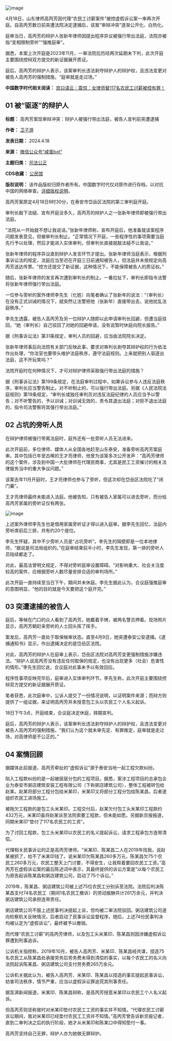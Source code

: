 ![image](https://chinadigitaltimes.net/chinese/files/2024/04/post-707086-6622ec0e8c904.)


4月18日，山东律师高丙芳因代理“农民工讨薪案件”被控虚假诉讼案一审再次开庭。自高丙芳数日前突遭法院决定逮捕后，该案“审辩冲突”逐渐公开化、白热化。


庭审当日，高丙芳的辩护人张新年律师因提出程序异议被强行带出法庭，法院亦被指“变相限制旁听”“强推庭审”。


据悉，本案上次开庭是2023年11月，一审法院后历经两次延期未下判，此次开庭主要围绕控辩双方提交的新证据展开质证。


庭后，高丙芳的辩护人表示，该案审判长违法剥夺辩护人的辩护权，且违法变更对被告人高丙芳的强制措施，“庭审就是走过场。”


**中国数字时代相关阅读：** [宾曰语云｜震惊：女律师替117名农民工讨薪被控有罪！](https://chinadigitaltimes.net/chinese/701897.html)


01 被“驱逐”的辩护人
------------




**标题：** 高丙芳案现审辩冲突：辩护人被强行带出法庭，被告人宣判前突遭逮捕  

**作者：** [卫子游](https://chinadigitaltimes.net/space/卫子游)  

**发表日期：** 2024.4.18  

**来源：** [微信公众号“咸蛋bot”](https://web.archive.org/web/https://mp.weixin.qq.com/s/FAW4tcyf09YgHL8Z_f3LlQ)  

**主题归类：** [司法公正](https://chinadigitaltimes.net/space/司法公正)  

**CDS收藏：** [公民馆](https://chinadigitaltimes.net/space/%E5%85%AC%E6%B0%91%E9%A6%86)  

**版权说明：** 该作品版权归原作者所有。中国数字时代仅对原作进行存档，以对抗中国的网络审查。[详细版权说明](https://chinadigitaltimes.net/chinese/copyright)。


高丙芳案原定4月18日9时30分，在泰安市岱岳区法院的第三审判庭开庭。


审判长敲下法槌、宣布开庭没多久，高丙芳的辩护人之一张新年律师即被强行带出法庭。


“法院从一开始就不想让我说话。”张新年律师称，宣布开庭后，他准备就该案程序问题发表意见，但被审判长制止。“正常情况下开庭，一些程序性的事项需要当庭先行予以处理，然后才能进入实体审判，但审判长直接就敲法槌不让我说。”


张新年律师的程序异议直到辩护人发言环节才提出。张新年律师当庭表示，根据刑事诉讼法的规定，法庭应当至迟在开庭三日前通知被告人，但法庭并未按规定向高丙芳送达传票。“控方还提交了新证据，这种情况下，不能保障被告人的质证权。”


随后，张新年律师的发言再次遭到审判长的制止。一番拉扯下，审判长即指令法警将张新年律师强行带出法庭。


一位参与旁听的案外律师李先生（化姓）向笔者确认了张新年的说法：“（审判长）在没有正式训诫的情况下，就突然让法警把他（张新年）直接带出去，说他扰乱法庭秩序。”


李先生透露，被告人高丙芳及另一位辩护人随即以此申请审判长回避，但遭当庭驳回，“她（审判长）自己驳回了对她的回避申请，没有说暂时休庭向院长报告。”


据《刑事诉讼法》第31条规定，审判人员的回避，应当由法院院长决定。


张新年律师事后向法院有关部门反映此事，要求对审判长剥夺其辩护权的行为依法作出处理，“你法官也要带头维护法庭秩序，遵守法庭规则。上来就把别人驱逐出法庭，这不开玩笑吗？”


法院开庭时在何种情况下，才可对辩护律师采取强行带出法庭的措施？


据《刑事诉讼法》第199条规定，在法庭审判过程中，如果诉讼参与人违反法庭秩序，审判长应当警告制止。对不听制止的，可以强行带出法庭。另据《人民法院法庭规则》第19条规定，“审判长或独任审判员对违反法庭纪律的人员应当予以警告；对不听警告的，予以训诫；对训诫无效的，责令其退出法庭；对拒不退出法庭的，指令司法警察将其强行带出法庭。”


02 占坑的旁听人员
----------


在辩护律师被强行带离法庭时，庭外还有一批旁听人员无法进来。


此次开庭前，多位律师、媒体人从全国各地赶至山东泰安，准备旁听高丙芳案庭审。其中包括已年至古稀的王才亮律师，他曾为该案多次公开发声：“高丙芳律师的这个案件，涉及到中国一大批律师在代理民商事，尤其是民工工资催讨的相关法律服务当中的重大争议问题。”


该案去年11月开庭时，王才亮律师也参与了旁听，但这次却在岱岳区法院吃了“闭门羹”。


王才亮律师最终未能进入法庭。他被告知，只有被告人家属可以进去旁听，而分给高丙芳家属的旁听证仅有两张。


![image](https://chinadigitaltimes.net/chinese/files/2024/04/post-707086-6622ec0e9449e.)


上述案外律师李先生也是借用家属旁听证才得以进入庭审。据李先生回忆，法庭内旁听席前后三排，共有约20个座位。


李先生怀疑，其中不少旁听人员是“占坑旁听”。李先生的隔壁即是一位本地律师，“据说是司法局组织的。”在庭审结束前半小时，李先生发现，第一排的旁听人员陆续都走了。


对此，最高法曾明文规定，不得对旁听庭审设置障碍。“对影响重大、社会关注度较高的案件，应根据旁听人数尽量安排合适的审判场所。”


此次开庭一直持续至当日下午，期间并未休庭。李先生据此认为，合议庭强推庭审的意图明显，“他的目的就是今天要把这个庭开完。”


03 突遭逮捕的被告人
-----------


庭后，等候在门口的众人看到了高丙芳。她戴着手铐，被两名警员押着。现场照片显示，高丙芳朝赶来旁听的人士回头挥了挥手。


案发后，高丙芳一直处于取保候审状态。直至4月9日，她突遭泰安公安逮捕。《逮捕通知书》显示，作出逮捕决定的是岱岳区法院。


对此，高丙芳的辩护人在庭审上表示，岱岳区法院对高丙芳变更强制措施涉嫌违法。“辩护人说高丙芳没有违反任何取保的规定，也没有出现更多（社会）危害性的情形。”李先生回忆说，合议庭对此事未予以有效回应。


程序性事项反映完毕后，庭审进入实体审判环节。李先生称，此次开庭主要围绕控辩双方提交的新证据展开质证。


笔者获悉，此次庭审中，公诉人提交了一份情况说明，以证明案件来源；而辩方则提供了一组证据，来证明高丙芳并未授意包工头以农民工个人名义起诉。


18日下午3点，开庭结束，合议庭决定休庭，择期宣判。


庭后，高丙芳的辩护人表示，该案审判长违法剥夺辩护人的辩护权，且违法变更对被告人高丙芳的强制措施，“我们认为这个就未审先定、有罪推定，庭审就是走过场，对高律师是不公正的。”


04 案情回顾
-------


据媒体此前报道，高丙芳牵扯的“虚假诉讼”源于泰安当地一起工程欠款纠纷。


陷入工程款纠纷的是一起被层层分包的工程项目。据悉，案涉工程项目的总承包企业为泰安市粥店建筑安装工程有限公司（下称粥店建筑公司），整体工程被转包给赵某。赵某将部分工程分包给米某印，米某印又将部分工程分包给陈某昌，后者遂组织农民工进场施工。


被拖欠工程款的是包工头米某印。工程交付后，赵某欠付包工头米某印工程款约432万元，米某印虽将赵某诉至法院索要工程款，但未能如愿。另据新京报报道，同期米某印“垫付了117名农民工的工资”。


为了讨回工程款，包工头米某印以农民工的名义提起诉讼，请求工程承包方连带清偿。


代理相关民事诉讼的正是高丙芳律师。“米某印、陈某昌二人在2019年找我，说赵某被抓了，给不了米某印钱了。说米某印欠陈某昌260多万元，陈某昌欠75个农民工260多万元，农民工整天上门讨要，不得安生，让我帮着要回农民工工资。”高丙芳在虚假诉讼案的最后陈述词中表示，其最终提供的诉讼方案是“以每个农民工为原告起诉陈某昌和粥店建筑公司，启动了75个诉讼。”


2019年，陈某昌、粥店建筑公司被上述75位农民工分别诉至法院。法院后判决陈某昌支付74名农民工（期间1名农民工撤诉）的劳动报酬共计261万余元，并判决粥店建筑公司承担连带责任。


粥店建筑公司不服上述民事判决提起上诉，但均被二审法院驳回。粥店建筑公司遂向检察机关反映情况，后者启动了民事诉讼监督程序。随后，上述74份民事判决均被认定为“虚假诉讼”，最终被予以撤销。


而代理“农民工讨薪”的高丙芳律师，以及包工头米某印、陈某昌则因涉嫌虚假诉讼罪遭到刑事追诉。


公诉机关指控称，2019年10月，被告人高丙芳、米某印、陈某昌经共谋，捏造75名农民工从陈某昌处承接劳务后劳务费未得到清偿的事实，以每个农民工的名义向法院起诉陈某昌、粥店建筑公司支付劳务费265万余元。


公诉机关据此认为，被告人高丙芳、米某印、陈某昌以捏造的事实提起民事诉讼，妨害司法秩序，情节严重，应当以虚假诉讼罪追究其刑事责任。


据澎湃新闻报道，米某印、陈某昌辩称，是高丙芳授意米某印以农民工个人名义起诉。


但高丙芳则坚称彼时对米某印垫付农民工工资的事实并不知情。“代理农民工讨薪诉讼期间，我对米某印已经垫付农民工工资并不知情。”高丙芳曾告诉新京报记者，直到二审判决之后的执行阶段，她才从米某印和陈某口中得知垫付一事。


高丙芳坚持自己无罪，辩护人亦为她做无罪辩护。

